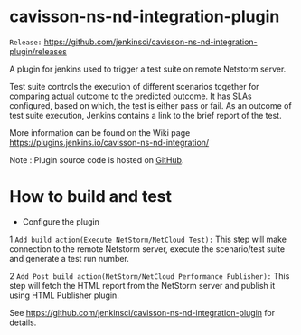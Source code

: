 cavisson-ns-nd-integration-plugin
=============

`Release:` https://github.com/jenkinsci/cavisson-ns-nd-integration-plugin/releases

A plugin for jenkins used to trigger a test suite on remote Netstorm server. 

Test suite controls the execution of different scenarios together for comparing actual outcome to the predicted outcome. It has SLAs configured, based on which, the test is either pass or fail. As an outcome of test suite execution, Jenkins contains a link to the brief report of the test.

More information can be found on the Wiki page https://plugins.jenkins.io/cavisson-ns-nd-integration/

Note : Plugin source code is hosted on [GitHub](https://github.com/jenkinsci/cavisson-ns-nd-integration-plugin).

How to build and test
=====================

* Configure the plugin

1 `Add build action(Execute NetStorm/NetCloud Test):`
    This step will make connection to the remote Netstorm server, execute the scenario/test suite and generate a test run number.
			  
2 `Add Post build action(NetStorm/NetCloud Performance Publisher):`
    This step will fetch the HTML report from the NetStorm server and publish it using HTML Publisher plugin.

See https://github.com/jenkinsci/cavisson-ns-nd-integration-plugin for details.

